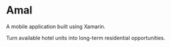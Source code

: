 # Amal
A mobile application built using Xamarin.

Turn available hotel units into long-term residential opportunities. 
